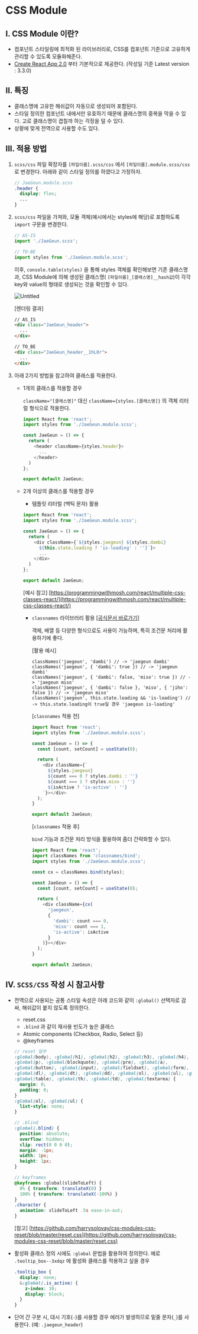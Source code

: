 # CSS Module
## I. CSS Module 이란?

- 컴포넌트 스타일링에 최적화 된 라이브러리로,
CSS를 컴포넌트 기준으로 고유하게 관리할 수 있도록 모듈화해준다.
- [Create React App 2.0](https://reactjs.org/blog/2018/10/01/create-react-app-v2.html) 부터 기본적으로 제공한다. (작성일 기준 Latest version : 3.3.0)

## II. 특징

- 클래스명에 고유한 해쉬값이 자동으로 생성되어 포함된다.
- 스타일 정의한 컴포넌트 내에서만 유효하기 때문에 클래스명의 중복을 막을 수 있다.
고로 클래스명이 겹칠까 하는 걱정을 덜 수 있다.
- 상황에 맞게 전역으로 사용할 수도 있다.

## III. 적용 방법

1. `scss/css` 파일 확장자를 `[파일이름].scss/css` 에서 `[파일이름].module.scss/css` 로 변경한다. 아래와 같이 스타일 정의를 하였다고 가정하자.
    ```scss
    // JaeGeun.module.scss
    .header {
      display: flex;
      ...
    }
    ```
2. `scss/css` 파일을 가져와, 모듈 객체(예시에서는 styles에 해당)로 포함하도록 `import` 구문을 변경한다.
    ```typescript
    // AS-IS
    import './JaeGeun.scss';

    // TO-BE
    import styles from './JaeGeun.module.scss';
    ```

    이후, `console.table(styles)` 을 통해 styles 객체를 확인해보면 기존 클래스명과,
    CSS Module에 의해 생성된 클래스명( `[파일이름]_[클래스명]__hash값`)이 각각 key와 value의 형태로 생성되는 것을 확인할 수 있다.

    ![Untitled](https://user-images.githubusercontent.com/26413372/75600413-61f12300-5af2-11ea-9527-da432d3528be.png)

    [렌더링 결과]
    ```html
    // AS_IS
    <div class="JaeGeun_header">
      ...
    </div>
    ```
    
    ```html
    // TO_BE
    <div class="JaeGeun_header__1hL0r">
      ...
    </div>
    ```
3. 아래 2가지 방법을 참고하여 클래스를 적용한다.
    - 1개의 클래스를 적용할 경우

        `className="[클래스명]"` 대신 `className={styles.[클래스명]}` 의 객체 리터럴 형식으로 적용한다.
      ```typescript
      import React from 'react';
      import styles from './JaeGeun.module.scss';

      const JaeGeun = () => {
        return (
          <header className={styles.header}>
            ...
          </header>
        )
      };

      export default JaeGeun;
      ```
    - 2개 이상의 클래스를 적용할 경우
        - 템플릿 리터럴 (백틱 문자) 활용
        
        ```typescript
        import React from 'react';
        import styles from './JaeGeun.module.scss';

        const JaeGeun = () => {
          return (
            <div className={`${styles.jaegeun} ${styles.dambi}
              ${this.state.loading ? 'is-loading' : ''}`}>
              ...
            </div>
          )
        };

        export default JaeGeun;
        ```
        [예시 참고] [https://programmingwithmosh.com/react/multiple-css-classes-react/](https://programmingwithmosh.com/react/multiple-css-classes-react/)

        - `classnames` 라이브러리 활용 [[공식문서 바로가기]](https://github.com/JedWatson/classnames)

            객체, 배열 등 다양한 형식으로도 사용이 가능하며, 특히 조건문 처리에 활용하기에 좋다.

            [활용 예시]
            ```
            classNames('jaegeun', 'dambi') // -> 'jaegeun dambi'
            classNames('jaegeun', { 'dambi': true }) // -> 'jaegeun dambi'
            classNames('jaegeun', { 'dambi': false, 'miso': true }) // -> 'jaegeun miso'
            classNames('jaegeun', { 'dambi': false }, 'miso', { 'jiho': false }) // -> 'jaegeun miso'
            classNames('jaegeun', this.state.loading && 'is-loading') // -> this.state.loading이 true일 경우 'jaegeun is-loading'
            ```

            [`classnames` 적용 전]
            ```typescript
            import React from 'react';
            import styles from './JaeGeun.module.scss';

            const JaeGeun = () => {
              const [count, setCount] = useState(0);

              return (
                <div className={`
                  ${styles.jaegeun}
                  ${count === 0 ? styles.dambi : ''}
                  ${count === 1 ? styles.miso : ''}
                  ${isActive ? 'is-active' : ''}
                `}></div>
              );
            }

            export default JaeGeun;
            ```
            [`classnames` 적용 후]

            `bind` 기능과 조건문 처리 방식을 활용하여 좀더 간략화할 수 있다.
            ```typescript
            import React from 'react';
            import classNames from 'classnames/bind';
            import styles from './JaeGeun.module.scss';

            const cx = classNames.bind(styles);

            const JaeGeun = () => {
              const [count, setCount] = useState(0);

              return (
                <div className={cx(
                  'jaegeun',
                  {
                    'dambi': count === 0,
                    'miso': count === 1,
                    'is-active': isActive
                  }
                )}></div>
              );
            }

            export default JaeGeun;
            ```
## IV. `SCSS/CSS` 작성 시 참고사항

- 전역으로 사용되는 공통 스타일 속성은 아래 코드와 같이 `:global()` 선택자로 감싸, 해쉬값이 붙지 않도록 정의한다.
    - reset.css
    - `.blind` 과 같이 재사용 빈도가 높은 클래스
    - Atomic components (Checkbox, Radio, Select 등)
    - @keyframes
    
    ```scss
    // reset 일부
    :global(body), :global(h1), :global(h2), :global(h3), :global(h4), :global(h5), :global(h6),
    :global(p), :global(blockquote), :global(pre), :global(a),
    :global(button), :global(input), :global(fieldset), :global(form), :global(legend),
    :global(dl), :global(dt), :global(dd), :global(ol), :global(ul), :global(li),
    :global(table), :global(th), :global(td), :global(textarea) {
      margin: 0;
      padding: 0;
    }
    :global(ol), :global(ul) {
      list-style: none;
    }

    // .blind
    :global(.blind) {
      position: absolute;
      overflow: hidden;
      clip: rect(0 0 0 0);
      margin: -1px;
      width: 1px;
      height: 1px;
    }

    // keyframes
    @keyframes :global(slideToLeft) {
      0% { transform: translateX(0) }
      100% { transform: translateX(-100%) }
    }
    .character {
      animation: slideToLeft .5s ease-in-out;
    }
    ```
    [참고] [https://github.com/harrysolovay/css-modules-css-reset/blob/master/reset.css](https://github.com/harrysolovay/css-modules-css-reset/blob/master/reset.css)

- 활성화 클래스 정의 시에도 `:global` 문법을 활용하여 정의한다.
예로 `.tooltip_box--3xdqz` 에 활성화 클래스를 적용하고 싶을 경우
    ```scss
    .tooltip_box {
      display: none;
      &:global(.is_active) {
        z-index: 10;
        display: block;
      }
    }
    ```
- 단어 간 구분 시, 대시 기호(`-`)를 사용할 경우 에러가 발생하므로 밑줄 문자(`_`)를 사용한다.
(예: `.jaegeun_header`)
